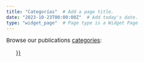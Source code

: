 ```yaml
---
title: "Categorías"  # Add a page title.
date: "2023-10-23T00:00:00Z"  # Add today's date.
type: "widget_page"  # Page type is a Widget Page
---
```

<p style="font-size: 15px"> Browse our publications <a href=>categories</a>: 
<ul style="font-size: 15px">
    <a href={{< list_categories >}}
</ul>
</p>